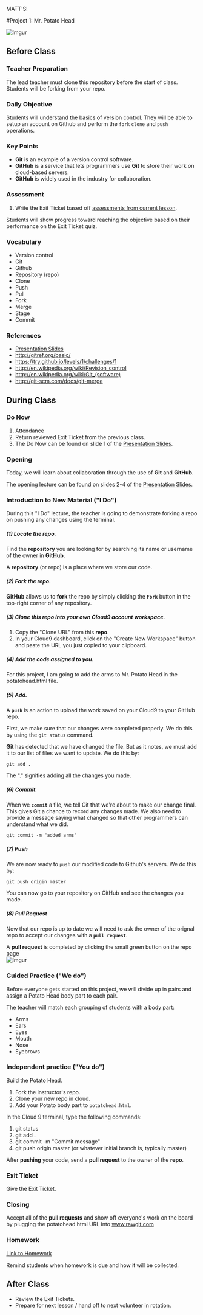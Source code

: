 MATT'S!

#Project 1: Mr. Potato Head

![Imgur](http://i.imgur.com/Vy06FW3.gif)

## Before Class

### Teacher Preparation
The lead teacher must clone this repository before the start of class. Students will be forking from your repo.
### Daily Objective

Students will understand the basics of version control. They will be able to setup an account on Github and perform the `fork` `clone` and `push` operations.

### Key Points

* **Git** is an example of a version control software.
* **GitHub** is a service that lets programmers use **Git** to store their work on cloud-based servers. 
* **GitHub** is widely used in the industry for collaboration.

### Assessment

1. Write the Exit Ticket based off [assessments from current lesson](assessments/).

Students will show progress toward reaching the objective based on their performance on the Exit Ticket quiz.

### Vocabulary

* Version control
* Git
* Github
* Repository (repo)
* Clone
* Push
* Pull
* Fork
* Merge
* Stage
* Commit

### References
* [Presentation Slides](https://docs.google.com/presentation/d/1eH0T3ESKY7AJQjtAL7_X4-uWqJRXwgKGguoAbmQmzRw/edit?usp=sharing)
* http://gitref.org/basic/
* https://try.github.io/levels/1/challenges/1
* http://en.wikipedia.org/wiki/Revision_control
* http://en.wikipedia.org/wiki/Git_(software)
* http://git-scm.com/docs/git-merge

## During Class

### Do Now

1. Attendance
2. Return reviewed Exit Ticket from the previous class.
3. The Do Now can be found on slide 1 of the [Presentation Slides](https://docs.google.com/presentation/d/1eH0T3ESKY7AJQjtAL7_X4-uWqJRXwgKGguoAbmQmzRw/edit?usp=sharing).

### Opening

Today, we will learn about collaboration through the use of **Git** and **GitHub**. 

The opening lecture can be found on slides 2-4 of the [Presentation Slides](https://docs.google.com/presentation/d/1eH0T3ESKY7AJQjtAL7_X4-uWqJRXwgKGguoAbmQmzRw/edit?usp=sharing).



### Introduction to New Material ("I Do")

During this "I Do" lecture, the teacher is going to demonstrate forking a repo on pushing any changes using the terminal.

##### (1) Locate the repo.

Find the **repository** you are looking for by searching its name or username of the owner in **GitHub**.

A **repository** (or repo) is a place where we store our code.

##### (2) Fork the repo.

**GitHub** allows us to **fork** the repo by simply clicking the **`Fork`** button in the top-right corner of any repository.

##### (3) Clone this repo into your own Cloud9 account workspace.
1. Copy the "Clone URL" from this **repo**.
2. In your Cloud9 dashboard, click on the "Create New Workspace" button and paste the URL you just copied to your clipboard.


##### (4) Add the code assigned to you.
For this project, I am going to add the arms to Mr. Potato Head in the potatohead.html file.


##### (5) Add.

A **`push`** is an action to upload the work saved on your Cloud9 to your GitHub repo.

First, we make sure that our changes were completed properly. We do this by using the `git status` command.

**Git** has detected that we have changed the file. But as it notes, we must add it to our list of files we want to update. We do this by:

```
git add .
```

The "." signifies adding all the changes you made.

##### (6) Commit.

When we **`commit`** a file, we tell Git that we're about to make our change final. This gives Git a chance to record any changes made. We also need to provide a message saying what changed so that other programmers can understand what we did.

```
git commit -m "added arms"
```

##### (7) Push

We are now ready to `push` our modified code to Github's servers. We do this by:

```
git push origin master
```

You can now go to your repository on GitHub and see the changes you made.

##### (8) Pull Request

Now that our repo is up to date we will need to ask the owner of the orignal repo to accept our changes with a **`pull request`**.

A **pull request** is completed by clicking the small green button on the repo page  
![Imgur](http://i.imgur.com/BqY9CA9.png) 


### Guided Practice ("We do")

Before everyone gets started on this project, we will divide up in pairs and assign a Potato Head body part to each pair.

The teacher will match each grouping of students with a body part:

* Arms
* Ears
* Eyes
* Mouth
* Nose
* Eyebrows



### Independent practice ("You do")
Build the Potato Head.

1. Fork the instructor's repo.
2. Clone your new repo in cloud.
3. Add your Potato body part to `potatohead.html`.

In the Cloud 9 terminal, type the following commands:

1. git status
2. git add .
3. git commit -m "Commit message"
4. git push origin master (or whatever initial branch is, typically master)

After **pushing** your code, send a **pull request** to the owner of the **repo**.

### Exit Ticket

Give the Exit Ticket.

### Closing

Accept all of the **pull requests** and show off everyone's work on the board by plugging the potatohead.html URL into www.rawgit.com

### Homework

[Link to Homework](homework/)

Remind students when homework is due and how it will be collected.

## After Class

* Review the Exit Tickets.
* Prepare for next lesson / hand off to next volunteer in rotation.
